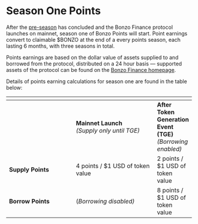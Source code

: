 # Season One Points

After the [pre-season](pre-season-points-airdrop.md) has concluded and the Bonzo Finance protocol launches on mainnet, season one of Bonzo Points will start. Point earnings convert to claimable $BONZO at the end of a every points season, each lasting 6 months, with three seasons in total.

Points earnings are based on the dollar value of assets supplied to and borrowed from the protocol, distributed on a 24 hour basis — supported assets of the protocol can be found on the [Bonzo Finance homepage](https://bonzo.finance/).

Details of points earning calculations for season one are found in the table below:

<table data-header-hidden><thead><tr><th width="191"></th><th width="232"></th><th></th></tr></thead><tbody><tr><td></td><td><strong>Mainnet Launch</strong><br><em>(Supply only until TGE)</em></td><td><strong>After Token Generation Event (TGE)</strong><br><em>(Borrowing enabled)</em></td></tr><tr><td><strong>Supply Points</strong></td><td>4 points / $1 USD of token value</td><td>2 points / $1 USD of token value</td></tr><tr><td><strong>Borrow Points</strong></td><td>(<em>Borrowing disabled)</em></td><td>8 points / $1 USD of token value</td></tr></tbody></table>
